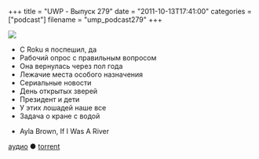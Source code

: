 +++
title = "UWP - Выпуск 279"
date = "2011-10-13T17:41:00"
categories = ["podcast"]
filename = "ump_podcast279"
+++

![](https://podcast.umputun.com/images/uwp/uwp279.jpg)


- С Roku я поспешил, да
- Рабочий опрос с правильным вопросом
- Она вернулась через пол года
- Лежачие места особого назначения
- Сериальные новости
- День открытых зверей
- Президент и дети
- У этих лошадей наше все
- Задача о кране с водой

* Ayla Brown, If I Was A River

[аудио](http://archive.rucast.net/uwp/media/ump_podcast279.mp3) ● [torrent](http://archive.rucast.net/uwp/media/ump_podcast279.mp3.torrent)


<audio src="http://archive.rucast.net/uwp/media/ump_podcast279.mp3" preload="none">